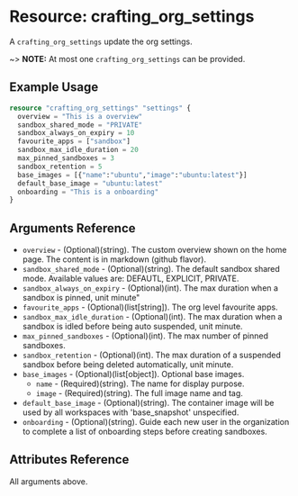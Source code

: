 # Resource: crafting_org_settings

A `crafting_org_settings` update the org settings.

~> **NOTE:** At most one `crafting_org_settings` can be provided.

## Example Usage

```terraform
resource "crafting_org_settings" "settings" {
  overview = "This is a overview"
  sandbox_shared_mode = "PRIVATE"
  sandbox_always_on_expiry = 10
  favourite_apps = ["sandbox"]
  sandbox_max_idle_duration = 20
  max_pinned_sandboxes = 3
  sandbox_retention = 5
  base_images = [{"name":"ubuntu","image":"ubuntu:latest"}]
  default_base_image = "ubuntu:latest"
  onboarding = "This is a onboarding"
}
```

## Arguments Reference

* `overview` - (Optional)(string). The custom overview shown on the home page. The content is in markdown (github flavor).
* `sandbox_shared_mode` - (Optional)(string). The default sandbox shared mode. Available values are: DEFAUTL, EXPLICIT, PRIVATE.
* `sandbox_always_on_expiry` - (Optional)(int). The max duration when a sandbox is pinned, unit minute"
* `favourite_apps` - (Optional)(list[string]). The org level favourite apps.
* `sandbox_max_idle_duration` - (Optional)(int). The max duration when a sandbox is idled before being auto suspended, unit minute.
* `max_pinned_sandboxes` - (Optional)(int). The max number of pinned sandboxes.
* `sandbox_retention` - (Optional)(int). The max duration of a suspended sandbox before being deleted automatically, unit minute.
* `base_images` - (Optional)(list[object]). Optional base images.
  * `name` - (Required)(string). The name for display purpose.
  * `image` - (Required)(string). The full image name and tag.
* `default_base_image` - (Optional)(string). The container image will be used by all workspaces with 'base_snapshot' unspecified.
* `onboarding` - (Optional)(string). Guide each new user in the organization to complete a list of onboarding steps before creating sandboxes.

## Attributes Reference

All arguments above.

